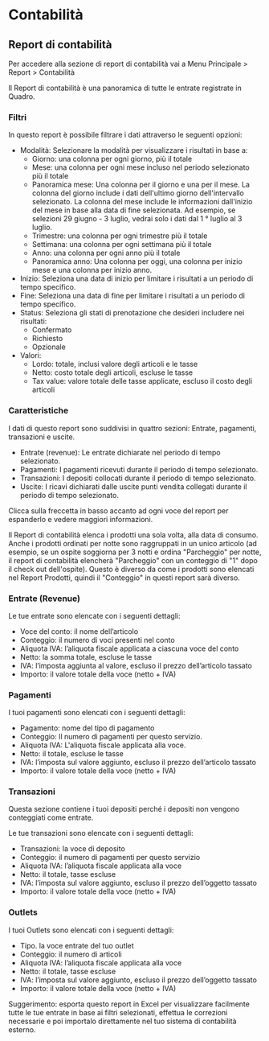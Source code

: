 # Contabilità

## Report di contabilità

Per accedere alla sezione di report di contabilità vai a Menu Principale > Report > Contabilità

Il Report di contabilità è una panoramica di tutte le entrate registrate in Quadro.

### Filtri

In questo report è possibile filtrare i dati attraverso le seguenti opzioni:

* Modalità: Selezionare la modalità per visualizzare i risultati in base a:
    * Giorno: una colonna per ogni giorno, più il totale
    * Mese: una colonna per ogni mese incluso nel periodo selezionato più il totale
    * Panoramica mese: Una colonna per il giorno e una per il mese. La colonna del giorno include i dati dell'ultimo giorno dell'intervallo selezionato. La colonna del mese include le informazioni dall'inizio del mese in base alla data di fine selezionata. Ad esempio, se selezioni 29 giugno - 3 luglio, vedrai solo i dati dal 1 ° luglio al 3 luglio.
    * Trimestre: una colonna per ogni trimestre più il totale
    * Settimana: una colonna per ogni settimana più il totale
    * Anno: una colonna per ogni anno più il totale
    * Panoramica anno: Una colonna per oggi, una colonna per inizio mese e una colonna per inizio anno.
* Inizio: Seleziona una data di inizio per limitare i risultati a un periodo di tempo specifico.
* Fine: Seleziona una data di fine per limitare i risultati a un periodo di tempo specifico.
* Status: Seleziona gli stati di prenotazione che desideri includere nei risultati:
    * Confermato
    * Richiesto
    * Opzionale
* Valori: 
    * Lordo: totale, inclusi valore degli articoli e le tasse
    + Netto: costo totale degli articoli, escluse le tasse
    * Tax value: valore totale delle tasse applicate, escluso il costo degli articoli

### Caratteristiche

I dati di questo report sono suddivisi in quattro sezioni: Entrate, pagamenti, transazioni e uscite.

* Entrate (revenue): Le entrate dichiarate nel periodo di tempo selezionato.
* Pagamenti: I pagamenti ricevuti durante il periodo di tempo selezionato.
* Transazioni: I depositi collocati durante il periodo di tempo selezionato.
* Uscite: I ricavi dichiarati dalle uscite punti vendita collegati durante il periodo di tempo selezionato.

Clicca sulla freccetta in basso accanto ad ogni voce del report per espanderlo e vedere maggiori informazioni.

Il Report di contabilità elenca i prodotti una sola volta, alla data di consumo. Anche i prodotti ordinati per notte sono raggruppati in un unico articolo (ad esempio, se un ospite soggiorna per 3 notti e ordina "Parcheggio" per notte, il report di contabilità elencherà "Parcheggio" con un conteggio di "1" dopo il check out dell'ospite). Questo è diverso da come i prodotti sono elencati nel Report Prodotti, quindi il "Conteggio" in questi report sarà diverso.

### Entrate (Revenue)

Le tue entrate sono elencate con i seguenti dettagli:

* Voce del conto: il nome dell’articolo
* Conteggio: il numero di voci presenti nel conto
* Aliquota IVA: l’aliquota fiscale applicata a ciascuna voce del conto
* Netto: la somma totale, escluse le tasse
* IVA: l’imposta aggiunta al valore, escluso il prezzo dell’articolo tassato
* Importo: il valore totale della voce (netto + IVA)

### Pagamenti

I tuoi pagamenti sono elencati con i seguenti dettagli:

* Pagamento: nome del tipo di pagamento
* Conteggio: Il numero di pagamenti per questo servizio.
* Aliquota IVA: L'aliquota fiscale applicata alla voce.
* Netto: il totale, escluse le tasse
* IVA: l’imposta sul valore aggiunto, escluso il prezzo dell’articolo tassato
* Importo: il valore totale della voce (netto + IVA)

### Transazioni

Questa sezione contiene i tuoi depositi perché i depositi non vengono conteggiati come entrate.

Le tue transazioni sono elencate con i seguenti dettagli:

* Transazioni: la voce di deposito
* Conteggio: il numero di pagamenti per questo servizio
* Aliquota IVA: l’aliquota fiscale applicata alla voce
* Netto: il totale, tasse escluse
* IVA: l’imposta sul valore aggiunto, escluso il prezzo dell’oggetto tassato
* Importo: il valore totale della voce (netto + IVA)

### Outlets

I tuoi Outlets sono elencati con i seguenti dettagli:

* Tipo. la voce entrate del tuo outlet
* Conteggio: il numero di articoli
* Aliquota IVA: l’aliquota fiscale applicata alla voce
* Netto: il totale, tasse escluse
* IVA: l’imposta sul valore aggiunto, escluso il prezzo dell’oggetto tassato
* Importo: il valore totale della voce (netto + IVA)

Suggerimento: esporta questo report in Excel per visualizzare facilmente tutte le tue entrate in base ai filtri selezionati, effettua le correzioni necessarie e poi importalo direttamente nel tuo sistema di contabilità esterno.
